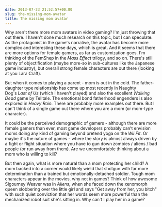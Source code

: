 ```yaml
---
date: 2013-07-23 21:52:57+00:00
slug: the-missing-mom-avatar
title: The missing mom avatar
---
```


Why aren't there more mom avatars in video gaming? I'm just throwing that out there. I haven't done much research on this topic, but I can speculate. As the protagonist in the game's narrative, the avatar has become more complex and interesting these days, which is great. And it seems that there are more options for female gamers, as far as customization goes. I'm thinking of the FemShep in the _Mass Effect_ trilogy, and so on. There's still plenty of objectification (maybe more-so in sub-cultures like the Japanese game industry), but overall strong female characters are out there (looking at you Lara Craft).

But when it comes to playing a parent - mom is out in the cold. The father-daughter type relationship has come up most recently in Naughty Dog's _Last of Us_ (which I haven't played) and also the excellent _Walking Dead_ game by Telltale. The emotional bond fatherhood engenders is also explored in _Heavy Rain_. There are probably more examples out there. But I can't think of a single game out there where you are a mom (or mom-type character).

It could be the perceived demographic of gamers - although there are more female gamers than ever, most game developers probably can't envision moms doing any kind of gaming beyond pretend yoga on the _Wii Fit_. Or maybe it's the nature of games - where the story is almost always driven by a fight or flight situation where you have to gun down zombies / aliens / bad people (or run away from them). Are we uncomfortable thinking about a mom who is willing to kill?

But then again, what is more natural than a mom protecting her child? A mom backed into a corner would likely wield that shotgun with far more determination than a trained but emotionally-detached soldier. Tough mom characters appear in the movies, why not in games? Think of how awesome Sigourney Weaver was in _Aliens_, when she faced down the xenomorph queen slobbering over the little girl and says "Get away from her, you bitch" with such quiet conviction that her words seem more powerful than the mechanized robot suit she's sitting in. Why can't I play her in a game?
